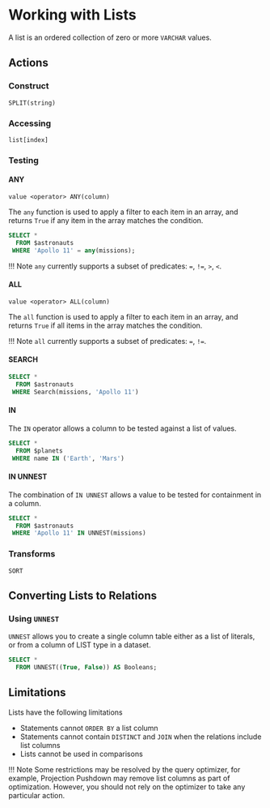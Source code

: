 # Working with Lists

A list is an ordered collection of zero or more `VARCHAR` values.

## Actions

### Construct

~~~
SPLIT(string)
~~~

### Accessing

~~~
list[index]
~~~

### Testing

#### ANY

~~~
value <operator> ANY(column)
~~~

The `any` function is used to apply a filter to each item in an array, and returns `True` if any item in the array matches the condition.

~~~sql
SELECT * 
  FROM $astronauts
 WHERE 'Apollo 11' = any(missions);
~~~

!!! Note
    `any` currently supports a subset of predicates: `=`, `!=`, `>`, `<`. 

#### ALL

~~~
value <operator> ALL(column)
~~~

The `all` function is used to apply a filter to each item in an array, and returns `True` if all items in the array matches the condition.

!!! Note
    `all` currently supports a subset of predicates: `=`, `!=`. 

#### SEARCH

~~~sql
SELECT *
  FROM $astronauts
 WHERE Search(missions, 'Apollo 11')
~~~

#### IN

The `IN` operator allows a column to be tested against a list of values.

~~~sql
SELECT *
  FROM $planets
 WHERE name IN ('Earth', 'Mars')
~~~

#### IN UNNEST

The combination of `IN UNNEST` allows a value to be tested for containment in a column.

~~~sql
SELECT *
  FROM $astronauts
 WHERE 'Apollo 11' IN UNNEST(missions)
~~~

### Transforms

~~~
SORT
~~~

## Converting Lists to Relations

### Using `UNNEST`

`UNNEST` allows you to create a single column table either as a list of literals, or from a column of LIST type in a dataset.

~~~sql
SELECT * 
  FROM UNNEST((True, False)) AS Booleans;
~~~

## Limitations

Lists have the following limitations

- Statements cannot `ORDER BY` a list column
- Statements cannot contain `DISTINCT` and `JOIN` when the relations include list columns
- Lists cannot be used in comparisons

!!! Note
    Some restrictions may be resolved by the query optimizer, for example, Projection Pushdown may remove list columns as part of optimization. However, you should not rely on the optimizer to take any particular action.